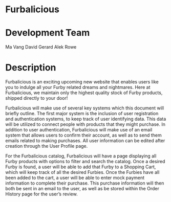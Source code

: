 # Furbalicious

# Development Team 
Ma Vang 
David Gerard
Alek Rowe

# Description
Furbalicious is an exciting upcoming new website that enables users like you to indulge all your Furby related dreams and nightmares.  Here at Furbalicious, we maintain only the highest quality stock of Furby products, shipped directly to your door!

Furbalicious will make use of several key systems which this document will briefly outline.  The first major system is the inclusion of user registration and authentication systems, to keep track of user identifying data.  This data will be utilized to connect people with products that they might purchase.  In addition to user authentication, Furbalicious will make use of an email system that allows users to confirm their account, as well as to send them emails related to making purchases.  All user information can be edited after creation through the User Profile page.

For the Furbalicious catalog, Furbalicious will have a page displaying all Furby products with options to filter and search the catalog.  Once a desired Furby is found, a user will be able to add that Furby to a Shopping Cart, which will keep track of all the desired Furbies.  Once the Furbies have all been added to the cart, a user will be able to enter mock payment information to complete their purchase.  This purchase information will then both be sent in an email to the user, as well as be stored within the Order History page for the user’s review.
